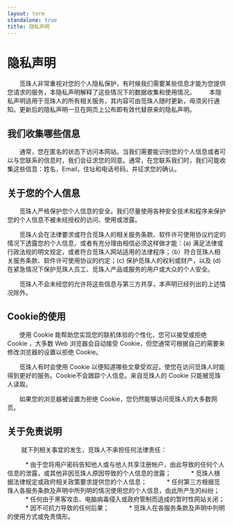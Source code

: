 ```yaml
---
layout: term
standalone: true
title: 隐私声明
---
```


# 隐私声明

　　觅珠人非常重视对您的个人隐私保护，有时候我们需要某些信息才能为您提供您请求的服务，本隐私声明解释了这些情况下的数据收集和使用情况。
　　本隐私声明适用于觅珠人的所有相关服务，其内容可由觅珠人随时更新，毋须另行通知。更新后的隐私声明一旦在网页上公布即有效代替原来的隐私声明。

## 我们收集哪些信息

　　通常，您在匿名的状态下访问本网站。当我们需要能识别您的个人信息或者可以与您联系的信息时，我们会征求您的同意。通常，在您联系我们时，我们可能收集这些信息：姓名，Email，住址和电话号码，并征求您的确认。

## 关于您的个人信息

　　觅珠人严格保护您个人信息的安全。我们尽量使用各种安全技术和程序来保护您的个人信息不被未经授权的访问、使用或泄露。

　　觅珠人会在法律要求或符合觅珠人的相关服务条款、软件许可使用协议约定的情况下透露您的个人信息，或者有充分理由相信必须这样做才能：(a) 满足法律或行政法规的明文规定，或者符合觅珠人网站适用的法律程序；（b）符合觅珠人相关服务条款、软件许可使用协议的约定；(c) 保护觅珠人的权利或财产，以及 (d) 在紧急情况下保护觅珠人员工、觅珠人产品或服务的用户或大众的个人安全。

　　觅珠人不会未经您的允许将这些信息与第三方共享，本声明已经列出的上述情况除外。

## Cookie的使用

　　使用 Cookie 能帮助您实现您的联机体验的个性化，您可以接受或拒绝 Cookie ，大多数 Web 浏览器会自动接受 Cookie，但您通常可根据自己的需要来修改浏览器的设置以拒绝 Cookie。

　　觅珠人有时会使用 Cookie 以便知道哪些文章受欢迎，使您在访问觅珠人时能得到更好的服务。Cookie不会跟踪个人信息。来自觅珠人的 Cookie 只能被觅珠人读取。

　　如果您的浏览器被设置为拒绝 Cookie，您仍然能够访问觅珠人的大多数网页。

## 关于免责说明
　　
    就下列相关事宜的发生，觅珠人不承担任何法律责任：
    
　　　* 由于您将用户密码告知他人或与他人共享注册帐户，由此导致的任何个人信息的泄露，或其他非因觅珠人原因导致的个人信息的泄露；
　　　* 觅珠人根据法律规定或政府相关政策要求提供您的个人信息；
　　　* 任何第三方根据觅珠人各服务条款及声明中所列明的情况使用您的个人信息，由此所产生的纠纷；
　　　* 任何由于黑客攻击、电脑病毒侵入或政府管制而造成的暂时性网站关闭；
　　　* 因不可抗力导致的任何后果；
　　　* 觅珠人在各服务条款及声明中列明的使用方式或免责情形。